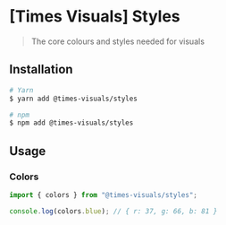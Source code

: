 # [Times Visuals] Styles

> The core colours and styles needed for visuals

## Installation

```bash
# Yarn
$ yarn add @times-visuals/styles

# npm
$ npm add @times-visuals/styles
```

## Usage

### Colors

```js
import { colors } from "@times-visuals/styles";

console.log(colors.blue); // { r: 37, g: 66, b: 81 }
```
